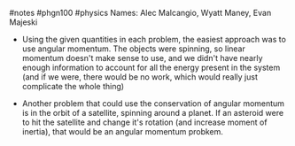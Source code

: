 #notes #phgn100 #physics
Names: Alec Malcangio, Wyatt Maney, Evan Majeski

- Using the given quantities in each problem, the easiest approach was to use angular momentum. The objects were spinning, so linear momentum doesn't make sense to use, and we didn't have nearly enough information to account for all the energy present in the system (and if we were, there would be no work, which would really just complicate the whole thing)

- Another problem that could use the conservation of angular momentum is in the orbit of a satellite, spinning around a planet. If an asteroid were to hit the satellite and change it's rotation (and increase moment of inertia), that would be an angular momentum probkem.